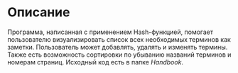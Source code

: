 # Описание
Программа, написанная с применением Hash-функцией, помогает пользователю визуализировать список всех необходимых терминов как заметки. Пользователь может добавлять, удалять и изменять термины. Также есть возможность сортировки по убыванию названий терминов и номерам страниц.
Исходный код есть в папке *Handbook*.
